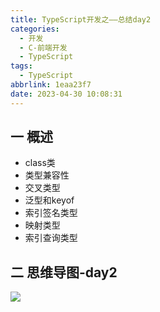 ```yaml
---
title: TypeScript开发之——总结day2
categories:
  - 开发
  - C-前端开发
  - TypeScript
tags:
  - TypeScript
abbrlink: 1eaa23f7
date: 2023-04-30 10:08:31
---
```

## 一 概述

* class类
* 类型兼容性
* 交叉类型
* 泛型和keyof
* 索引签名类型
* 映射类型
* 索引查询类型

<!--more-->

## 二  思维导图-day2

![][1]



[1]:https://cdn.staticaly.com/gh/PGzxc/CDN/master/blog-ts/ts-summary-day2.png